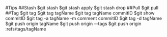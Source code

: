 #Tips
##Stash
	$git stash 
	$git stash apply
	$git stash drop
##Pull
	$git pull
##Tag
	$git tag
	$git tag tagName
	$git tag tagName commitID
	$git show commitID
	$git tag -a tagName -m comment commitID
	$git tag -d tagName
	$git push origin tagName
	$git push origin --tags
	$git push origin :refs/tags/tagName